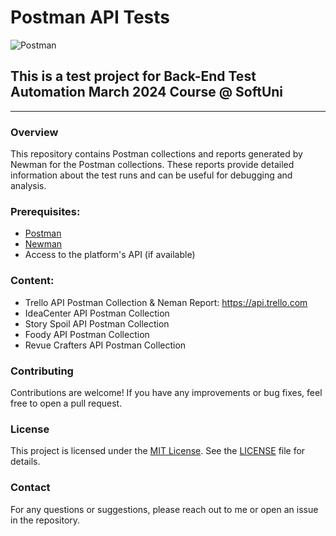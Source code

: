 # Postman API Tests
![Postman](https://img.shields.io/badge/Postman-FF6C37?style=for-the-badge&logo=postman&logoColor=white)
## This is a test project for Back-End Test Automation March 2024 Course @ SoftUni
---
### Overview
This repository contains Postman collections and reports generated by Newman for the Postman collections. These reports provide detailed information about the test runs and can be useful for debugging and analysis.
### Prerequisites:

- [Postman](https://www.postman.com/downloads/)
- [Newman](https://learning.postman.com/docs/collections/using-newman-cli/installing-running-newman/)
- Access to the platform's API (if available)
  
### Content:

- Trello API Postman Collection & Neman Report: https://api.trello.com
- IdeaCenter API Postman Collection
- Story Spoil API Postman Collection
- Foody API Postman Collection
- Revue Crafters API Postman Collection

### Contributing
Contributions are welcome! If you have any improvements or bug fixes, feel free to open a pull request.

### License
This project is licensed under the [MIT License](LICENSE). See the [LICENSE](LICENSE) file for details.

### Contact
For any questions or suggestions, please reach out to me or open an issue in the repository.
